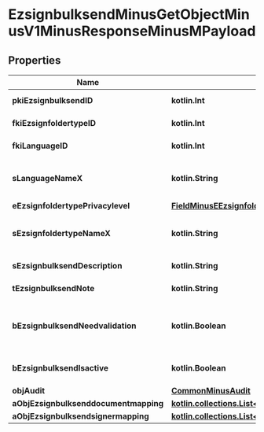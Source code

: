 
# EzsignbulksendMinusGetObjectMinusV1MinusResponseMinusMPayload

## Properties
Name | Type | Description | Notes
------------ | ------------- | ------------- | -------------
**pkiEzsignbulksendID** | **kotlin.Int** | The unique ID of the Ezsignbulksend | 
**fkiEzsignfoldertypeID** | **kotlin.Int** | The unique ID of the Ezsignfoldertype. | 
**fkiLanguageID** | **kotlin.Int** | The unique ID of the Language.  Valid values:  |Value|Description| |-|-| |1|French| |2|English| | 
**sLanguageNameX** | **kotlin.String** | The Name of the Language in the language of the requester | 
**eEzsignfoldertypePrivacylevel** | [**FieldMinusEEzsignfoldertypePrivacylevel**](FieldMinusEEzsignfoldertypePrivacylevel.md) |  | 
**sEzsignfoldertypeNameX** | **kotlin.String** | The name of the Ezsignfoldertype in the language of the requester | 
**sEzsignbulksendDescription** | **kotlin.String** | The description of the Ezsignbulksend | 
**tEzsignbulksendNote** | **kotlin.String** | Note about the Ezsignbulksend | 
**bEzsignbulksendNeedvalidation** | **kotlin.Boolean** | Whether the Ezsigntemplatepackage was automatically modified and needs a manual validation | 
**bEzsignbulksendIsactive** | **kotlin.Boolean** | Whether the Ezsignbulksend is active or not | 
**objAudit** | [**CommonMinusAudit**](CommonMinusAudit.md) |  | 
**aObjEzsignbulksenddocumentmapping** | [**kotlin.collections.List&lt;EzsignbulksenddocumentmappingMinusResponseCompound&gt;**](EzsignbulksenddocumentmappingMinusResponseCompound.md) |  | 
**aObjEzsignbulksendsignermapping** | [**kotlin.collections.List&lt;EzsignbulksendsignermappingMinusResponse&gt;**](EzsignbulksendsignermappingMinusResponse.md) |  | 



